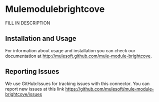 
Mulemodulebrightcove
=========================

FILL IN DESCRIPTION

Installation and Usage
----------------------

For information about usage and installation you can check our documentation at http://mulesoft.github.com/mule-module-brightcove.

Reporting Issues
----------------

We use GitHub:Issues for tracking issues with this connector. You can report new issues at this link https://github.com/mulesoft/mule-module-brightcove/issues